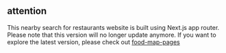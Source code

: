 ## attention
This nearby search for restaurants website is built using Next.js app router. Please note that this version will no longer update anymore. If you want to explore the latest version, please check out  [food-map-pages](https://github.com/zebrrrra/food-map-pages)

